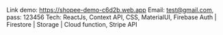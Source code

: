 Link demo: https://shopee-demo-c6d2b.web.app
Email: test@gmail.com, pass: 123456
Tech: ReactJs, Context API, CSS, MaterialUI, Firebase Auth | Firestore | Storage | Cloud function, Stripe API